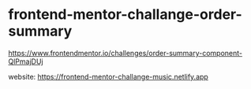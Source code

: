 # frontend-mentor-challange-order-summary
https://www.frontendmentor.io/challenges/order-summary-component-QlPmajDUj

website:
https://frontend-mentor-challange-music.netlify.app
